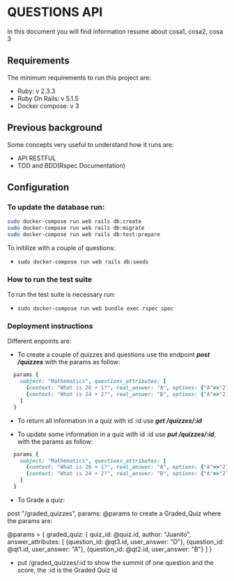 # QUESTIONS API

In this document you will find information resume about cosa1, cosa2, cosa 3

## Requirements
The minimum requirements to run this project are:
* Ruby: v 2.3.3
* Ruby On Rails: v 5.1.5
* Docker compose: v 3
## Previous background
Some concepts very useful to understand how it runs are:
* API RESTFUL
* TDD and BDD(Rspec Documentation)

## Configuration
### To update the database run:
 ```bash 
sudo docker-compose run web rails db:create
sudo docker-compose run web rails db:migrate
sudo docker-compose run web rails db:test:prepare
```

To initilize with a couple of questions:
* ```sudo docker-compose run web rails db:seeds```

### How to run the test suite
To run the test suite is necessary run:
* ```sudo docker-compose run web bundle exec rspec spec```

### Deployment instructions
Different enpoints are:

* To create a couple of quizzes and questions use the endpoint _**post /quizzes**_ with the params as follow:
```ruby
  params {
    subject: "Mathematics", questions_attributes: [
      {context: "What is 26 + 1?", real_answer: "A", options: {"A"=>"27", "B"=>"22", "C"=>"23"}},
      {context: "What is 24 + 2?", real_answer: "B", options: {"A"=>"27", "B"=>"26", "C"=>"23"}}
    ]
  }
```
* To return all information in a quiz with id :id use _**get /quizzes/:id**_
  
* To update some information in a quiz with id :id use _**put /quizzes/:id**_, with the params as follow:
  
```ruby
  params {
    subject: "Mathematics", questions_attributes: [
      {context: "What is 26 + 1?", real_answer: "A", options: {"A"=>"27", "B"=>"22", "C"=>"23"}},
      {context: "What is 24 + 2?", real_answer: "B", options: {"A"=>"27", "B"=>"26", "C"=>"23"}}
    ]
  }
```
* To Grade a quiz:

 post "/graded_quizzes", params: @params
  to create a Graded_Quiz where the params are:

  @params = { graded_quiz: {
    quiz_id: @quiz.id, author: "Juanito", answer_attributes: [
      {question_id: @qt3.id, user_answer: "D"},
      {question_id: @qt1.id, user_answer: "A"},
      {question_id: @qt2.id, user_answer: "B"}
    ]
  }


* put /graded_quizzes/:id
  to show the summit of one question and the score, the :id is the Graded Quiz id
